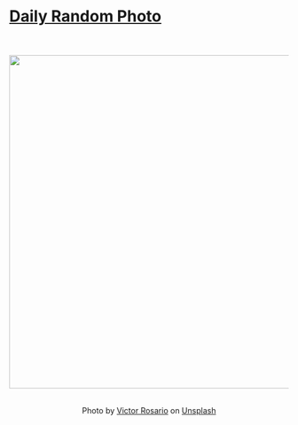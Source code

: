 # [Daily Random Photo](https://www.dailyrandomphoto.com/)

<div align="center">
  <br>
  <br>
  <a href="https://www.dailyrandomphoto.com/p/2023/2023-10-12/"><img src="https://images.unsplash.com/photo-1694823925781-61293d74cace?crop=entropy&cs=tinysrgb&fit=max&fm=jpg&ixid=M3w3NzUwOHwwfDF8cmFuZG9tfHx8fHx8fHx8MTY5NzA3MDQxNXw&ixlib=rb-4.0.3&q=80&w=1080" width="600px"></a>
  <br>
  <br>
  <p class="has-text-grey">Photo by <a href="https://unsplash.com/@vrrosario?utm_source=Daily%20Random%20Photo&amp;utm_medium=referral" target="_blank" rel="noopener noreferrer">Victor Rosario</a> on <a href="https://unsplash.com/photos/an-aerial-view-of-a-sandy-beach-and-ocean-Ahi-Com8J2Q?utm_source=Daily%20Random%20Photo&amp;utm_medium=referral" target="_blank" rel="noopener noreferrer">Unsplash</a></p>
</div>
